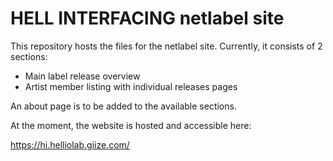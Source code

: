 # HELL INTERFACING netlabel site

This repository hosts the files for the netlabel site. Currently, it consists of 2 sections:

- Main label release overview
- Artist member listing with individual releases pages

An about page is to be added to the available sections.

At the moment, the website is hosted and accessible here:

<https://hi.helliolab.giize.com/>
